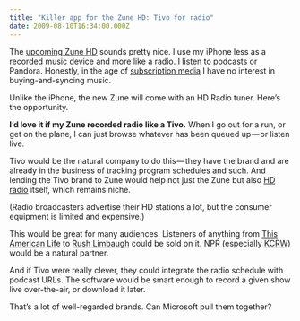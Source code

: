 ```yaml
---
title: "Killer app for the Zune HD: Tivo for radio"
date: 2009-08-10T16:34:00.000Z
---
```


The [upcoming Zune HD](http://www.engadget.com/2009/08/10/zune-hd-hits-fcc-in-prolific-photo-shoot-16gb-and-32gb-capaciti/) sounds pretty nice. I use my iPhone less as a recorded music device and more like a radio. I listen to podcasts or Pandora. Honestly, in the age of [subscription media](/blog/post/Subscription-media-consolidation-gets-started.aspx) I have no interest in buying-and-syncing music.

Unlike the iPhone, the new Zune will come with an HD Radio tuner. Here’s the opportunity.

**I’d love it if my Zune recorded radio like a Tivo.** When I go out for a run, or get on the plane, I can just browse whatever has been queued up — or listen live.

Tivo would be the natural company to do this — they have the brand and are already in the business of tracking program schedules and such. And lending the Tivo brand to Zune would help not just the Zune but also [HD radio](http://www.hdradio.com/) itself, which remains niche.

(Radio broadcasters advertise their HD stations a lot, but the consumer equipment is limited and expensive.)

This would be great for many audiences. Listeners of anything from [This American Life](http://www.thisamericanlife.org/) to [Rush Limbaugh](http://www.rushlimbaugh.com) could be sold on it. NPR (especially [KCRW](http://www.kcrw.com/)) would be a natural partner.

And if Tivo were really clever, they could integrate the radio schedule with podcast URLs. The software would be smart enough to record a given show live over-the-air, or download it later.

That’s a lot of well-regarded brands. Can Microsoft pull them together?
